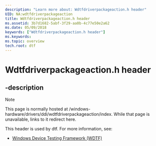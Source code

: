 ```yaml
---
description: "Learn more about: Wdtfdriverpackageaction.h header"
UID: NA:wdtfdriverpackageaction
title: Wdtfdriverpackageaction.h header
ms.assetid: 3b7d1682-5abf-3f29-aa0b-4c77e50e2a62
ms.date: 05/09/2018
keywords: ["Wdtfdriverpackageaction.h header"]
ms.keywords: 
ms.topic: overview
tech.root: dtf
---
```


# Wdtfdriverpackageaction.h header


## -description

> [!NOTE]
> This page is normally hosted at /windows-hardware/drivers/ddi/wdtfdriverpackageaction/index. While that page is unavailable, links to it redirect here.


This header is used by dtf. For more information, see:

- [Windows Device Testing Framework (WDTF)](../_dtf/index.md)
